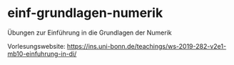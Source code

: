 # einf-grundlagen-numerik
Übungen zur Einführung in die Grundlagen der Numerik

Vorlesungswebsite: <https://ins.uni-bonn.de/teachings/ws-2019-282-v2e1-mb10-einfuhrung-in-di/>
